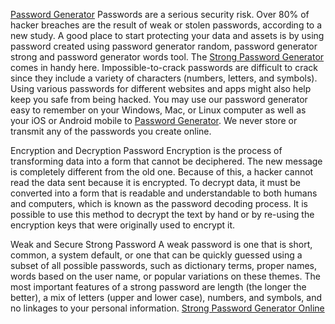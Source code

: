 <a href="https://www.passwrdgenerator.com/">Password Generator</a> Passwords are a serious security risk. Over 80% of hacker breaches are the result of weak or stolen passwords, according to a new study. A good place to start protecting your data and assets is by using password created using password generator random, password generator strong and password generator words tool. The <a href="https://www.passwrdgenerator.com/">Strong Password Generator</a> comes in handy here. Impossible-to-crack passwords are difficult to crack since they include a variety of characters (numbers, letters, and symbols). Using various passwords for different websites and apps might also help keep you safe from being hacked. You may use our password generator easy to remember on your Windows, Mac, or Linux computer as well as your iOS or Android mobile to <a href="https://www.passwrdgenerator.com/">Password Generator</a>. We never store or transmit any of the passwords you create online.

Encryption and Decryption
Password Encryption is the process of transforming data into a form that cannot be deciphered. The new message is completely different from the old one. Because of this, a hacker cannot read the data sent because it is encrypted. To decrypt data, it must be converted into a form that is readable and understandable to both humans and computers, which is known as the password decoding process. It is possible to use this method to decrypt the text by hand or by re-using the encryption keys that were originally used to encrypt it.

Weak and Secure Strong Password
A weak password is one that is short, common, a system default, or one that can be quickly guessed using a subset of all possible passwords, such as dictionary terms, proper names, words based on the user name, or popular variations on these themes. The most important features of a strong password are length (the longer the better), a mix of letters (upper and lower case), numbers, and symbols, and no linkages to your personal information. <a href="https://www.passwrdgenerator.com/">Strong Password Generator Online</a>
